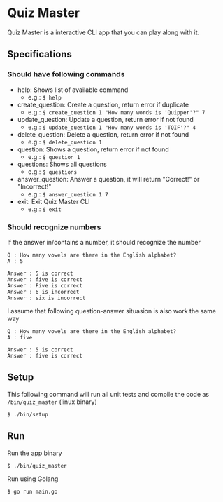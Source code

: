# Quiz Master

Quiz Master is a interactive CLI app that you can play along with it.

## Specifications
### Should have following commands
- help: Shows list of available command
  - e.g.: ```$ help```
- create_question: Create a question, return error if duplicate
  - e.g.: ```$ create_question 1 "How many words is 'Quipper'?" 7```
- update_question: Update a question, return error if not found
  - e.g.: ```$ update_question 1 "How many words is 'TQIF'?" 4```
- delete_question: Delete a question, return error if not found
  - e.g.: ```$ delete_question 1```
- question: Shows a question, return error if not found
  - e.g.: ```$ question 1```
- questions: Shows all questions
  - e.g.: ```$ questions```
- answer_question: Answer a question, it will return "Correct!" or "Incorrect!"
  - e.g.: ```$ answer_question 1 7```
- exit: Exit Quiz Master CLI
  - e.g.: ```$ exit```

### Should recognize numbers
If the answer in/contains a number, it should recognize the number
```
Q : How many vowels are there in the English alphabet?
A : 5

Answer : 5 is correct
Answer : five is correct
Answer : Five is correct
Answer : 6 is incorrect
Answer : six is incorrect
```
I assume that following question-answer situasion is also work the same way
```
Q : How many vowels are there in the English alphabet?
A : five

Answer : 5 is correct
Answer : five is correct
```

## Setup
This following command will run all unit tests and compile the code as `/bin/quiz_master` (linux binary)
```
$ ./bin/setup
```

## Run
Run the app binary
```
$ ./bin/quiz_master
```
Run using Golang
```
$ go run main.go
```
